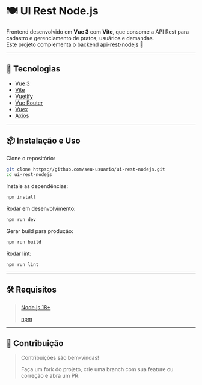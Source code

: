 # 🍽️ UI Rest Node.js

Frontend desenvolvido em **Vue 3** com **Vite**, que consome a API Rest para cadastro e gerenciamento de pratos, usuários e demandas.  
Este projeto complementa o backend [api-rest-nodejs](https://github.com/seu-usuario/api-rest-nodejs) 🚀

---

## 🚀 Tecnologias

- [Vue 3](https://vuejs.org/)  
- [Vite](https://vitejs.dev/)  
- [Vuetify](https://vuetifyjs.com/)  
- [Vue Router](https://router.vuejs.org/)  
- [Vuex](https://vuex.vuejs.org/)  
- [Axios](https://axios-http.com/)  

---

## 📦 Instalação e Uso

Clone o repositório:

```bash
git clone https://github.com/seu-usuario/ui-rest-nodejs.git
cd ui-rest-nodejs
```

Instale as dependências:

```bash
npm install
```

Rodar em desenvolvimento:

```bash
npm run dev
```

Gerar build para produção:

```bash
npm run build
``` 

Rodar lint:

```bash
npm run lint
```
---

## 🛠️ Requisitos

> [Node.js 18+](https://nodejs.org/pt)
> 
> [npm](https://www.npmjs.com)
> 
---

## 🤝 Contribuição

> Contribuições são bem-vindas!
> 
> Faça um fork do projeto, crie uma branch com sua feature ou correção e abra um PR.

